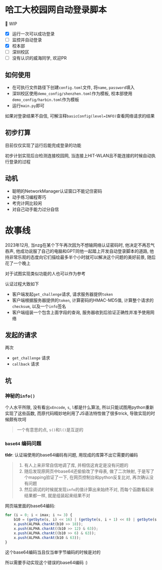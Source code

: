# 哈工大校园网自动登录脚本

🚧 WIP

- [x] 运行一次可以成功登录
- [ ] 监控并自动登录
- [x] 校本部
- [ ] 深圳校区
- [ ] 没有认识的威海同学, 欢迎PR 

## 如何使用

- 在可执行文件路径下创建`config.toml`文件, 将`name`, `password`填入
- 深圳校区使用`demo_config/shenzhen.toml`作为模板, 校本部使用`demo_config/harbin.toml`作为模板
- 运行`main.py`即可

如果对登录结果不自信, 可解注释`basicConfig(level=INFO)`查看网络请求的结果

## 初步打算

目前仅仅实现了运行后能完成登录的功能

初步计划实现后台检测连接校园网, 当连接上HIT-WLAN且不能连接的时候自动执行登录的过程

## 动机

- 聪明的NetworkManager认证窗口不能记住密码
- 动手练习编程寄巧
- 考完计网比较闲
- 对自己动手能力过分自信

# 故事线

2023年12月, 当nzg在某个下午再次因为不想输网络认证密码时, 他决定不再忍气吞声, 他成功说服了自己的电脑和GPT同他一起踏上开发自动登录脚本的道路, 他持非常乐观的态度向它们描绘最多半个小时就可以解决这个问题的美好前景, 随后花了一个晚上

对于试图实现类似功能的人也可以作为参考

认证过程大致如下

- 客户端发起`get_challenge`请求, 请求服务器提供`token`
- 客户端根据服务器提供的`token`, 计算密码的HMAC-MD5值, 计算整个请求的`checksum`, 以及一个`info`签名
- 客户端组装一个包含上面字段的查询, 服务器收到后验证正确性并准予使用网络

## 发起的请求

两次

- `get_challenge` 请求
- `callback` 请求

## 坑

### 神秘的`info()`

个人水平所限, 没有看出`xEncode`, `s`, `l`都是什么算法, 所以只能试图用python重新实现了这些函数, 而原代码精妙地利用了JS语法特性做了很多trick, 导致实现的时候颇有坎坷

> 一个有意思的点, `s()`和`l()`是互逆的

### `base64` 编码问题

**tldr**: 认证端使用的base64编码有问题, 用现成的库算不出它需要的编码

> 1. 有人上来非常自信地调了库, 并相信这肯定是没有问题的
> 2. 随后发现原网页中base64还偷偷改了字母表, 做了二次映射, 于是写了个mapping验证了一下, 在网页控制台和python反复比对, 再次确认没有问题
> 3. 然后调试的时候就发现`info`的值计算出来始终不对, 而每个函数看起来结果都一样, 就是组装起来结果不对

网页端里面的base64编码:

```js
for (i = 0; i < imax; i += 3) {
    b10 = (getbyte(s, i) << 16) | (getbyte(s, i + 1) << 8) | getbyte(s, i + 2);
    x.push(ALPHA.charAt(b10 >> 18));
    x.push(ALPHA.charAt((b10 >> 12) & 63));
    x.push(ALPHA.charAt((b10 >> 6) & 63));
    x.push(ALPHA.charAt(b10 & 63));
}
```

这个base64编码当且仅当单字节编码的时候是对的

所以需要手动实现这个错误的base64编码 \:\)


